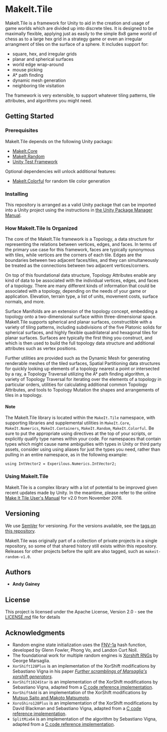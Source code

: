 # MakeIt.Tile

MakeIt.Tile is a framework for Unity to aid in the creation and usage of game
worlds which are divided up into discrete tiles. It is designed to be maximally
flexible, applying just as easily to the simple 8x8 game world of chess as to a
large hex grid in a strategy game or even an irregular arrangment of tiles on
the surface of a sphere. It includes support for:

* square, hex, and irregular grids
* planar and spherical surfaces
* world edge wrap-around
* mouse picking
* A\* path finding
* dynamic mesh generation
* neighboring tile visitation

The framework is very extensible, to support whatever tiling patterns, tile
attributes, and algorithms you might need.

## Getting Started

### Prerequisites

MakeIt.Tile depends on the following Unity packags:

* [MakeIt.Core](https://github.com/againey)
* [MakeIt.Random](https://github.com/againey)
* [Unity Test Framework](https://docs.unity3d.com/Packages/com.unity.test-framework@latest/)

Optional dependencies will unlock additional features:

* [MakeIt.Colorful](https://github.com/againey) for random tile color generation

### Installing

This repository is arranged as a valid Unity package that can be imported into a
Unity project using the instructions in [the Unity Package Manager Manual](https://docs.unity3d.com/Manual/upm-ui-giturl.html).

### How MakeIt.Tile Is Organized

The core of the MakeIt.Tile framework is a Topology, a data structure for
representing the relations between vertices, edges, and faces. In terms of the
primary use case for this framework, faces are typically synonymous with tiles,
while vertices are the corners of each tile. Edges are the boundaries between
two adjacent faces/tiles, and they can simultaneously be treated as the
connections between two adjacent vertices/corners.

On top of this foundational data structure, Topology Attributes enable any kind
of data to be associated with the individual vertices, edges, and faces of a
topology. There are many different kinds of information that could be associated
with a topology, depending on the needs of your game or application. Elevation,
terrain type, a list of units, movement costs, surface normals, and more.

Surface Manifolds are an extension of the topology concept, embedding a topology
onto a two-dimensional surface within three-dimensional space. MakeIt.Tile
supports spherical and planar surfaces, constructible with a variety of tiling
patterns, including subdivisions of the five Platonic solids for spherical
surfaces, and highly flexible quadrilateral and hexagonal tiles for planar
surfaces. Surfaces are typically the first thing you construct, and which is
then used to build the full topology data structure and additional attributes
such as vertex positions.

Further utilities are provided such as the Dynamic Mesh for generating
renderable meshes of the tiled surfaces, Spatial Partitioning data structures
for quickly looking up elements of a topology nearest a point or intersected by
a ray, a Topology Traversal utilizing the A* path finding algorithm, a variety
of Topology Traversal for iterating over the elements of a topology in
particular orders, utilities for calculating additional common Topology
Attributes, and tools to Topology Mutation the shapes and arrangements of tiles
in a topology.

#### Note

The MakeIt.Tile library is located within the `MakeIt.Tile` namespace, with
supporting libraries and supplemental utilities in `MakeIt.Core`,
`MakeIt.Numerics`, `MakeIt.Containers`, `MakeIt.Random`, `MakeIt.Colorful`. Be
sure to put the appropriate using directives at the top of your scripts, or
explicitly qualify type names within your code. For namespaces that contain
types which might cause name ambiguities with types in Unity or third party
assets, consider using using aliases for just the types you need, rather than
pulling in an entire namespace, as in the following example:
```
using IntVector2 = Experilous.Numerics.IntVector2;
```

### Using MakeIt.Tile

MakeIt.Tile is a complex library with a lot of potential to be improved given
recent updates made by Unity. In the meantime, please refer to the online
[Make It Tile User's Manual](http://experilous.com/1/product/make-it-tile/2.0/documentation/)
for v2.0 from November 2016.

## Versioning

We use [SemVer](http://semver.org/) for versioning. For the versions available, see the [tags on this repository](https://github.com/your/project/tags). 

MakeIt.Tile was originally part of a collection of private projects in a
single repository, so some of that shared history still exists within this
repository. Releases for other projects before the split are also tagged, such
as `makeit-random-v1.0`.

## Authors

* **Andy Gainey**

## License

This project is licensed under the Apache License, Version 2.0 - see the [LICENSE.md](LICENSE.md) file for details

## Acknowledgments

* Random engine state initialization uses the [FNV-1a](http://www.isthe.com/chongo/tech/comp/fnv/) hash function, developed by Glenn Fowler, Phong Vo, and Landon Curt Noll.
* The foundational work for multiple random engines is [Xorshift RNGs](https://www.jstatsoft.org/article/view/v008i14) by George Marsaglia.
* `XorShift128Plus` is an implementation of the XorShift modifications by Sebastiano Vigna in his paper [*Further scramblings of Marsaglia's xorshift generators*](http://vigna.di.unimi.it/ftp/papers/xorshiftplus.pdf).
* `XorShift1024Star` is an implementation of the XorShift modifications by Sebastiano Vigna, adapted from a [C code reference implementation](http://xoroshiro.di.unimi.it/xorshift1024star.c).
* `XorShiftAdd` is an implementation of the XorShift modifications by [Mutsuo Saito and Makoto Matsumoto](http://www.math.sci.hiroshima-u.ac.jp/~m-mat/MT/XSADD/).
* `XoroShiro128Plus` is an implementation of the XorShift modifications by David Blackman and Sebastiano Vigna, adapted from a [C code reference implementation](http://xorshift.di.unimi.it/xoroshiro128plus.c).
* `SplitMix64` is an implementation of the algorithm by Sebastiano Vigna, adapted from a [C code reference implementation](http://xorshift.di.unimi.it/splitmix64.c).
